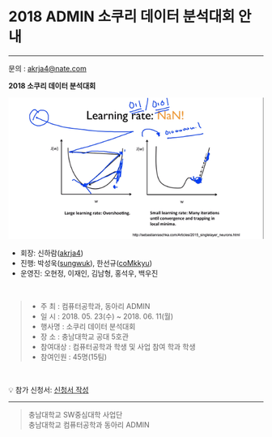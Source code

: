 # 2018 ADMIN 소쿠리 데이터 분석대회 안내

----------
 문의 : akrja4@nate.com
 
**2018 소쿠리 데이터 분석대회**

![ex](https://github.com/shinhaha/MachineLearning_tensorflow/blob/master/Inflearn_SungKim/6.TrainingAndTest/img/WhyNaN.png)

- 회장: 신하람([akrja4](https://acmicpc.net/user/akrja4))
- 진행: 박성욱([sungwuk](https://github.com/sungwuk)), 한선규([coMkkyu](https://github.com/coMkkyu))
- 운영진: 오현정, 이재인, 김남형, 홍석우, 백우진
<br>

> - 주 최 : 컴퓨터공학과, 동아리 ADMIN
> - 일 시 : 2018. 05. 23(수) ~ 2018. 06. 11(월)
> - 행사명 : 소쿠리 데이터 분석대회
> - 장 소 : 충남대학교 공대 5호관
> - 참여대상 : 컴퓨터공학과 학생 및 사업 참여 학과 학생
> - 참여인원 : 45명(15팀)

<br>

:bulb: 참가 신청서: [신청서 작성](https://docs.google.com/forms/d/e/1FAIpQLSchoXh4hKHM9Vb_8RWvTru3o6Bnao8adqXMIE202FNs2koQYw/viewform?usp=sf_link)

----------

> 충남대학교 SW중심대학 사업단 <br>
> 충남대학교 컴퓨터공학과 동아리 ADMIN
<br>
